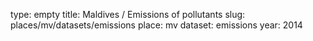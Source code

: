 type: empty
title: Maldives / Emissions of pollutants
slug: places/mv/datasets/emissions
place: mv
dataset: emissions
year: 2014
